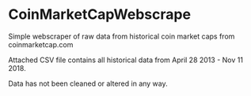 # CoinMarketCapWebscrape
Simple webscraper of raw data from historical coin market caps from coinmarketcap.com

Attached CSV file contains all historical data from April 28 2013 - Nov 11 2018.

Data has not been cleaned or altered in any way.
